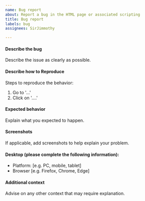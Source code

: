 ```yaml
---
name: Bug report
about: Report a bug in the HTML page or associated scripting
title: Bug report
labels: bug
assignees: SirJimmothy

---
```


#### Describe the bug
Describe the issue as clearly as possible.

#### Describe how to Reproduce
Steps to reproduce the behavior:
1. Go to '...'
2. Click on '....'

#### Expected behavior
Explain what you expected to happen.

#### Screenshots
If applicable, add screenshots to help explain your problem.

#### Desktop (please complete the following information):
 - Platform: [e.g. PC, mobile, tablet]
 - Browser [e.g. Firefox, Chrome, Edge]

#### Additional context
Advise on any other context that may require explanation.
